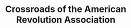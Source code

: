 ---
layout: repo
title: "Crossroads of the American Revolution Association"
id: 12658
permalink: repos/12658/
---
